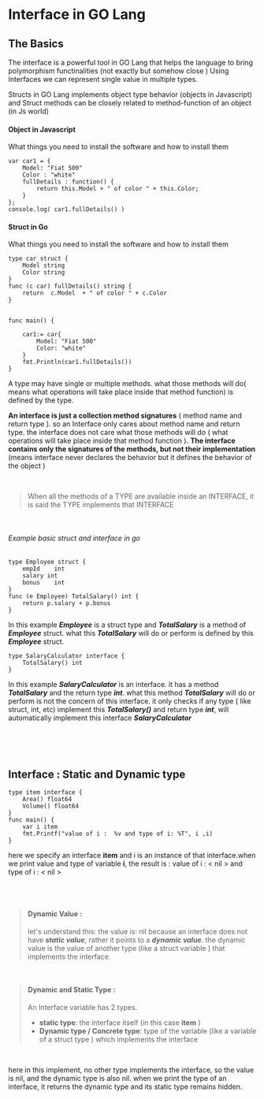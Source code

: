 # Interface in GO Lang 


## The Basics

The interface is a powerful tool in GO Lang that helps the language to bring polymorphism functinalities (not exactly but somehow close )
Using Interfaces we can represent single value in multiple types.

Structs in GO Lang implements object type behavior (objects in Javascript) and Struct methods can be closely related to method-function of an object (in Js world)

#### Object in Javascript

What things you need to install the software and how to install them
```
var car1 = {
 	Model: "Fiat 500"
  	Color : "white"
	fullDetails : function() {
    	return this.Model + " of color " + this.Color;
  	}
};
console.log( car1.fullDetails() )
```

#### Struct in Go

What things you need to install the software and how to install them
```
type car struct {
    Model string
    Color string
}
func (c car) fullDetails() string {
    return  c.Model  + " of color " + c.Color
}


func main() {
    
    car1:= car{
        Model: "Fiat 500"
        Color: "white"
    }
    fmt.Println(car1.fullDetails())    
}
```

A type may have single or multiple methods. what those methods will do( means what operations will take place inside that method function) is defined by the type.


**An interface is just a collection method signatures**  ( method name and return type ). so an Interface only cares about method name and return type. the interface does not care what those methods will do ( what operations will take place inside that method function ). **The interface contains only the signatures of the methods, but not their implementation** (means interface never declares the behavior but it defines the behavior of the object )

<br>

> When all the methods of a TYPE are available inside an INTERFACE, it is said the TYPE implements that INTERFACE

<br>



###### Example basic struct and interface in go
```
type Employee struct {  
    empId    int
    salary int
    bonus    int
}
func (e Employee) TotalSalary() int {  
    return p.salary + p.bonus
}
```
In this example ***Employee*** is a struct type and ***TotalSalary*** is a method of ***Employee*** struct.
what this ***TotalSalary*** will do or perform is defined by this ***Employee*** struct.

```
type SalaryCalculator interface {  
    TotalSalary() int
}
```
In this example ***SalaryCalculator*** is an interface. it has a method ***TotalSalary***  and the return type ***int***.  what this method ***TotalSalary*** will do or perform is not the concern of this interface. it only checks if any type ( like struct, int, etc) implement this ***TotalSalary()*** and return type ***int***,  will automatically  implement this interface ***SalaryCalculator***



<br>
<br>
<br>


## Interface : Static and Dynamic type


```
type item interface {
    Area() float64
    Volume() float64
}
func main() {
    var i item
    fmt.Printf("value of i :  %v and type of i: %T", i ,i)
}
```

here we specify an interface **item** and i is an instance of that interface.when we print value and type of variable **i**, the result is : value of i : < nil > and type of i : < nil >

<br>
<br>

> #### Dynamic Value :
>
> let's understand this: the value is: nil because an interface does not have ***static value***,  rather it points to a ***dynamic value***. the dynamic value is the value of another type (like a struct variable ) that implements the interface.


<br>

> #### Dynamic and Static Type :
>
> An Interface variable has 2 types.
>
> - **static type**: the interface itself (in this case **item** )
> - **Dynamic type / Concrete type**:  type of the variable (like a variable of a struct type ) which implements the interface

<br>



here in this implement, no other type implements the interface, so the value is nil, and the dynamic type is also nil. when we print the type of an interface, it returns the dynamic type and its static type remains hidden.


